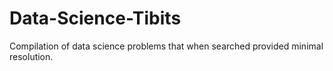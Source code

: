 # Data-Science-Tibits
Compilation of data science problems that when searched provided minimal resolution.

